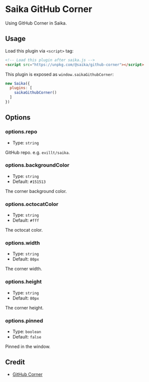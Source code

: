# Saika GitHub Corner <Badge content="2.6.0+" />

Using GitHub Corner in Saika.

## Usage

Load this plugin via `<script>` tag:

```html
<!-- Load this plugin after saika.js -->
<script src="https://unpkg.com/@saika/github-corner"></script>
```

This plugin is exposed as `window.saikaGithubCorner`:

```js
new Saika({
  plugins: [
    saikaGithubCorner()
  ]
})
```

## Options

### options.repo

- Type: `string`

GitHub repo. e.g. `evillt/saika`.

### options.backgroundColor

- Type: `string`
- Default: `#151513`

The corner background color.

### options.octocatColor

- Type: `string`
- Default: `#fff`

The octocat color.

### options.width

- Type: `string`
- Default: `80px`

The corner width.

### options.height

- Type: `string`
- Default: `80px`

The corner height.

### options.pinned

- Type: `boolean`
- Default: `false`

Pinned in the window.

## Credit

- [GitHub Corner](https://github.com/tholman/github-corners/)
